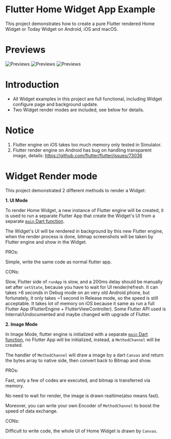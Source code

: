 # Flutter Home Widget App Example

This project demonstrates how to create a pure Flutter rendered Home Widget or Today Widget on Android, iOS and macOS.

# Previews
![Previews](https://github.com/imReker/FlutterHomeWidget/raw/master/preview_android.gif)
![Previews](https://github.com/imReker/FlutterHomeWidget/raw/master/preview_iOS.gif)
![Previews](https://github.com/imReker/FlutterHomeWidget/raw/master/preview_macOS.gif)

# Introduction
* All Widget examples in this project are full functional, including Widget configure page and background update.
* Two Widget render modes are included, see below for details.

# Notice
1. Flutter engine on iOS takes too much memory only tested in Simulator.
2. Flutter render engine on Android has bug on handling transparent image, details: https://github.com/flutter/flutter/issues/73036

# Widget Render mode
This project demonstrated 2 different methods to render a Widget:

**1. UI Mode**

To render Home Widget, a new instance of Flutter engine will be created, it is used to run a separate Flutter App that create the Widget's UI from a separate [`main` Dart function](https://github.com/imReker/FlutterHomeWidget/blob/6c279d87965457d9f057e3213c181c6db2721c29/lib/main.dart#L21).

The Widget's UI will be rendered in background by this new Flutter engine, when the render process is done, bitmap screenshots will be taken by Flutter engine and show in the Widget.


PROs:

Simple, write the same code as normal flutter app.

CONs:

Slow, Flutter side of `runApp` is slow, and a 200ms delay should be manually set after `setState`, because you have to wait for UI render/refresh.
It can takes >6 seconds in Debug mode on an very old Android phone, but fortunately, it only takes ~1 second in Release mode, so the speed is still acceptable.
It takes lot of memory on iOS because it same as run a full Flutter App (FlutterEngine + FlutterViewController).
Some Flutter API used is Internal/Undocumented and maybe changed with upgrade of Flutter.


**2. Image Mode**

In Image Mode, flutter engine is initialized with a separate [`main` Dart function](https://github.com/imReker/FlutterHomeWidget/blob/6c279d87965457d9f057e3213c181c6db2721c29/lib/main.dart#L27), no Flutter App will be initialized, instead, a `MethodChannel` will be created.

The handler of `MethodChannel` will draw a image by a dart `Canvas` and return the bytes array to native side, then convert back to Bitmap and show.


PROs:

Fast, only a few of codes are executed, and bitmap is transferred via memory.

No need to wait for render, the image is drawn realtime(also means fast).

Moreover, you can write your own Encoder of `MethodChannel` to boost the speed of data exchange.

CONs:

Difficult to write code, the whole UI of Home Widget is drawn by `Canvas`.
